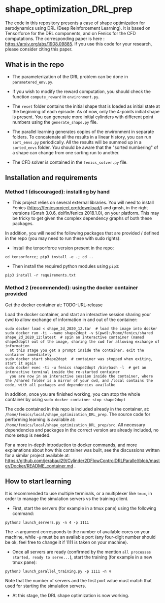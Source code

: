 # shape_optimization_DRL_prep

The code in this repository presents a case of shape optimization for aerodynamics using DRL (Deep Reinforcement Learning).
It is based on Tensorforce for the DRL components, and on Fenics for the CFD computations. The corresponding paper is here : https://arxiv.org/abs/1908.09885. If you use this code for your research, please consider citing this paper.

## What is in the repo

- The parameterization of the DRL problem can be done in ```parametered_env.py```.

- If you wish to modify the reward computation, you should check the function ```compute_reward``` in ```environment.py```.

- The ```reset``` folder contains the initial shape that is loaded as initial state at the beginning of each episode. As of now, only the 4-points initial shape is present. You can generate more initial cylinders with different point numbers using the ```generate_shape.py``` file.

- The parallel learning generates copies of the environment in separate folders. To concatenate all the results in a linear history, you can run ```sort_envs.py``` periodically. All the results will be summed up in a ```sorted_envs``` folder. You should be aware that the "sorted numbering" of a shape can change from one sorting run to another.

- The CFD solver is contained in the ```fenics_solver.py``` file.

## Installation and requirements

### Method 1 (discouraged): installing by hand

- This project relies on several external libraries. You will need to install Fenics (https://fenicsproject.org/download/) and gmsh, in the right versions (Gmsh 3.0.6, dolfin/fenics 2018.1.0), on your platform. This may be tricky to get given the complex dependency graphs of both these packages.

In addition, you will need the following packages that are provided / defined in the repo (you may need to run these with sudo rights):

- Install the tensorforce version present in the repo:

```cd tensorforce; pip3 install -e .; cd ..```

- Then install the required python modules using ```pip3```:

```pip3 install -r requirements.txt```

### Method 2 (recommended): using the docker container provided

Get the docker container at: TODO-URL-release

Load the docker container, and start an interactive session sharing your cwd to allow exchange of information in and out of the container:

```
sudo docker load < shape_2d_2020_12.tar  # load the image into docker
sudo docker run -ti --name shape2dopt -v $(pwd):/home/fenics/shared shape_2d_2020_12:latest  # spin an interactive container (named shape2dopt) out of the image, sharing the cwd for allowing exchange of information
  at this stage you get a prompt inside the container; exit the container immediately
sudo docker start shape2dopt  # container was stopped when exiting, start it again
sudo docker exec -ti -u fenics shape2dopt /bin/bash -l  # get an interactive terminal inside the re-started container
  you are now in an interactive session inside the container, where the /shared folder is a mirror of your cwd, and /local contains the code, with all packages and dependencies availalbe
```

In addition, once you are finished working, you can stop the whole container by using ```sudo docker container stop shape2dopt```

The code contained in this repo is included already in the container, at: ```/home/fenics/local/shape_optimization_DRL_prep```. The source code for performing learning is available at: ```/home/fenics/local/shape_optimization_DRL_prep/src```. All necessary dependencies and packages in the correct version are already included, no more setup is needed.

For a more in-depth introduction to docker commands, and more explanations about how this container was built, see the discussions written for a similar project available at: https://github.com/jerabaul29/Cylinder2DFlowControlDRLParallel/blob/master/Docker/README_container.md .

## How to start learning

It is recommended to use multiple terminals, or a multiplexer like ```tmux```, in order to manage the simulation servers vs the training client.

- First, start the servers (for example in a tmux pane) using the following command:

```python3 launch_servers.py -n 4 -p 1111```

The ```-n``` argument corresponds to the number of available cores on your machine, while ```-p``` must be an available port (any four-digit number should be ok, feel free to change it if 1111 is taken on your machine).

- Once all servers are ready (confirmed by the mention ```all processes started, ready to serve...```), start the training (for example in a new tmux pane):

```python3 launch_parallel_training.py -p 1111 -n 4```

Note that the number of servers and the first port value must match that used for starting the simulation servers.

- At this stage, the DRL shape optimization is now working.


